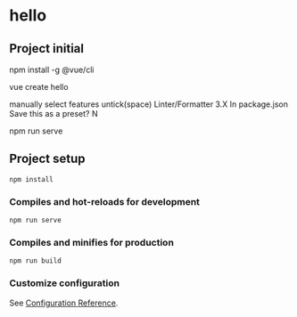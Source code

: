 # hello
## Project initial 
npm install -g @vue/cli 

vue create hello

manually select features 
untick(space) Linter/Formatter 
3.X
In package.json
Save this as a preset? N

npm run serve 
## Project setup
```
npm install
```

### Compiles and hot-reloads for development
```
npm run serve
```

### Compiles and minifies for production
```
npm run build
```

### Customize configuration
See [Configuration Reference](https://cli.vuejs.org/config/).
